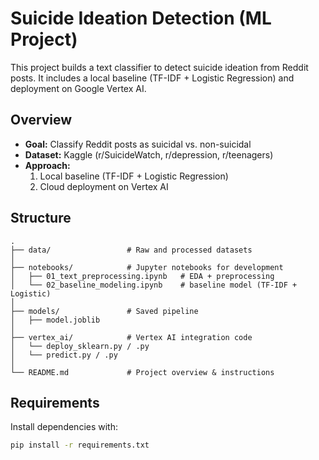 # Suicide Ideation Detection (ML Project)

This project builds a text classifier to detect suicide ideation from Reddit posts. It includes a local baseline (TF-IDF + Logistic Regression) and deployment on Google Vertex AI.

## Overview
- **Goal:** Classify Reddit posts as suicidal vs. non-suicidal  
- **Dataset:** Kaggle (r/SuicideWatch, r/depression, r/teenagers)  
- **Approach:**  
  1. Local baseline (TF-IDF + Logistic Regression)  
  2. Cloud deployment on Vertex AI  

## Structure

<pre><code>.
├── data/                 # Raw and processed datasets
│
├── notebooks/            # Jupyter notebooks for development
│   ├── 01_text_preprocessing.ipynb   # EDA + preprocessing
│   └── 02_baseline_modeling.ipynb    # baseline model (TF-IDF + Logistic)
│
├── models/               # Saved pipeline
│   ├── model.joblib
│
├── vertex_ai/            # Vertex AI integration code
│   └── deploy_sklearn.py / .py
│   └── predict.py / .py
│
└── README.md             # Project overview & instructions
</code></pre>


## Requirements

Install dependencies with:

```bash
pip install -r requirements.txt
```